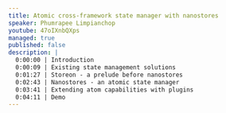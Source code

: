 ```yaml
---
title: Atomic cross-framework state manager with nanostores
speaker: Phumrapee Limpianchop
youtube: 47oIXnbQXps
managed: true
published: false
description: |
  0:00:00 | Introduction
  0:00:09 | Existing state management solutions
  0:01:27 | Storeon - a prelude before nanostores
  0:02:43 | Nanostores - an atomic state manager
  0:03:41 | Extending atom capabilities with plugins
  0:04:11 | Demo
---
```

